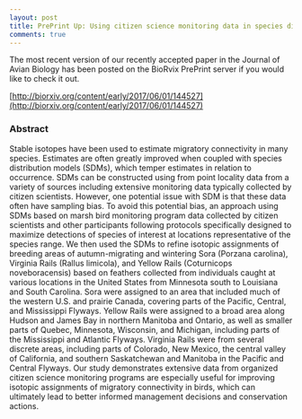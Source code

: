 ```yaml
---
layout: post
title: PrePrint Up: Using citizen science monitoring data in species distribution models to inform isotopic assignment of migratory connectivity in wetland birds
comments: true
---
```


The most recent version of our recently accepted paper in the Journal of Avian Biology has been posted on the BioRvix PrePrint server if you would like to check it out.

[http://biorxiv.org/content/early/2017/06/01/144527](http://biorxiv.org/content/early/2017/06/01/144527)


### Abstract

Stable isotopes have been used to estimate migratory connectivity in many species. Estimates are often greatly improved when coupled with species distribution models (SDMs), which temper estimates in relation to occurrence. SDMs can be constructed using from point locality data from a variety of sources including extensive monitoring data typically collected by citizen scientists. However, one potential issue with SDM is that these data often have sampling bias. To avoid this potential bias, an approach using SDMs based on marsh bird monitoring program data collected by citizen scientists and other participants following protocols specifically designed to maximize detections of species of interest at locations representative of the species range. We then used the SDMs to refine isotopic assignments of breeding areas of autumn-migrating and wintering Sora (Porzana carolina), Virginia Rails (Rallus limicola), and Yellow Rails (Coturnicops noveboracensis) based on feathers collected from individuals caught at various locations in the United States from Minnesota south to Louisiana and South Carolina. Sora were assigned to an area that included much of the western U.S. and prairie Canada, covering parts of the Pacific, Central, and Mississippi Flyways. Yellow Rails were assigned to a broad area along Hudson and James Bay in northern Manitoba and Ontario, as well as smaller parts of Quebec, Minnesota, Wisconsin, and Michigan, including parts of the Mississippi and Atlantic Flyways. Virginia Rails were from several discrete areas, including parts of Colorado, New Mexico, the central valley of California, and southern Saskatchewan and Manitoba in the Pacific and Central Flyways. Our study demonstrates extensive data from organized citizen science monitoring programs are especially useful for improving isotopic assignments of migratory connectivity in birds, which can ultimately lead to better informed management decisions and conservation actions.
